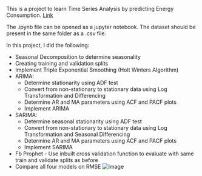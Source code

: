 This is a project to learn Time Series Analysis by predicting Energy Consumption. [Link](https://github.com/laksharora98/Analytics-Vidhya/blob/main/Time%20Series%20Forecasting/Energy%20Consumption.ipynb)

The .ipynb file can be opened as a jupyter notebook. The dataset should be present in the same folder as a .csv file.

In this project, I did the following:

* Seasonal Decomposition to determine seasonality
* Creating training and validation splits
* Implement Triple Exponential Smoothing (Holt Winters Algorithm)
* ARIMA:
    * Determine stationarity using ADF test
    * Convert from non-stationary to stationary data using Log Transformation and Differencing
    * Determine AR and MA parameters using ACF and PACF plots
    * Implement ARIMA
* SARIMA:
    * Determine seasonal stationarity using ADF test
    * Convert from non-stationary to stationary data using Log Transformation and Seasonal Differencing
    * Determine AR and MA parameters using ACF and PACF plots
    * Implement SARIMA
* Fb Prophet - Use inbuilt cross validation function to evaluate with same train and validate splits as before
* Compare all four models on RMSE
![image](https://user-images.githubusercontent.com/91553008/208332629-786edb10-bbde-49b3-b4df-a5b7aa9fc68b.png)
